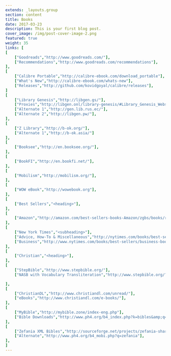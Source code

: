 ```yaml
---
extends: _layouts.group
section: content
title: Books
date: 2017-03-23
description: This is your first blog post.
cover_image: /img/post-cover-image-2.png
featured: true
weight: 35
links: [
[
    ["Goodreads","http://www.goodreads.com/"],
    ["Recommendations","http://www.goodreads.com/recommendations"],
],
[
    ["Calibre Portable","http://calibre-ebook.com/download_portable"],
    ["What's New","http://calibre-ebook.com/whats-new"],
    ["Releases","http://github.com/kovidgoyal/calibre/releases"],
]
[
    ["Library Genesis","http://libgen.gs/"],
    ["Proxies","http://libgen.onl/library-genesis/#Library_Genesis_Website_URLS"],
    ["Alternate 1","http://gen.lib.rus.ec/"],
    ["Alternate 2","http://libgen.pw/"],
],
[
    ["Z Library","http://b-ok.org/"],
    ["Alternate 1","http://b-ok.asia/"]
],
[
    ["Booksee","http://en.booksee.org/"],
],
[
    ["BookFI","http://en.bookfi.net/"],
],
[
    ["Mobilism","http://mobilism.org/"],
],
[
    ["WOW eBook","http://wowebook.org"],
],
[
    ["Best Sellers","<heading>"],
],
[
    ["Amazon","http://amazon.com/best-sellers-books-Amazon/zgbs/books/ref=zg_bs_unv_b_1_12290_1"],
],
[
    ["New York Times","<subheading>"],
    ["Advice, How-To & Miscellaneous","http://nytimes.com/books/best-sellers/advice-how-to-and-miscellaneous/"],
    ["Business","http://www.nytimes.com/books/best-sellers/business-books/"]
],
[
    ["Christian","<heading>"],
],
[
    ["StepBible","http://www.stepbible.org/"],
    ["NASB with Vocabulary Transliteration","http://www.stepbible.org/?q=version=NASB|reference=John.1&options=HTVRLGUN"],

],
[
    ["ChristianDL","http://www.christiandl.com/unread/"],
    ["eBooks","http://www.christiandl.com/e-books/"],
],
[
    ["MyBible","http://mybible.zone/index-eng.php"],
    ["Bible Downloads","http://www.ph4.org/b4_index.php?k=bibles&amp;q=mybible"],
],
[
    ["Zefania XML Bibles","http://sourceforge.net/projects/zefania-sharp/files/Bibles/ENG/"],
    ["Alternate","http://www.ph4.org/b4_mobi.php?q=zefania"],
],
]
---
```

